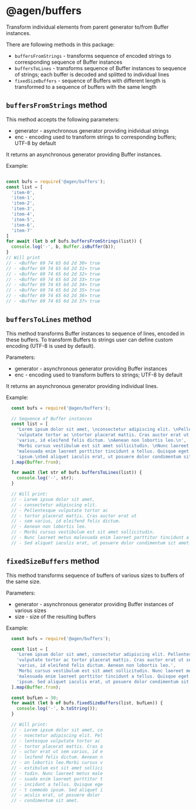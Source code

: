 @agen/buffers
=============

Transform individual elements from parent generator to/from Buffer instances.

There are following methods in this package:

* `buffersFromStrings` - transforms sequence of encoded strings to corresponding sequence of Buffer instances
* `buffersToLines` - transforms sequence of Buffer instances to sequence of strings; each buffer is decoded and splitted to individual lines
* `fixedSizeBuffers` - sequence of Buffers with different length is transformed to a sequence of buffers with the same length

`buffersFromStrings` method
---------------------------

This method accepts the following parameters:
* generator - asynchronous generator providing inidvidual strings
* enc - encoding used to transform strings to corresponding buffers; UTF-8 by default

It returns an asynchronous generator providing Buffer instances.


Example:
```javascript

const bufs = require('@agen/buffers');
const list = [
  'item-0',
  'item-1',
  'item-2',
  'item-3',
  'item-4',
  'item-5',
  'item-6',
  'item-7'
]
for await (let b of bufs.buffersFromStrings(list)) {
  console.log('-', b, Buffer.isBuffer(b));
}
// Will print
// - <Buffer 69 74 65 6d 2d 30> true
// - <Buffer 69 74 65 6d 2d 31> true
// - <Buffer 69 74 65 6d 2d 32> true
// - <Buffer 69 74 65 6d 2d 33> true
// - <Buffer 69 74 65 6d 2d 34> true
// - <Buffer 69 74 65 6d 2d 35> true
// - <Buffer 69 74 65 6d 2d 36> true
// - <Buffer 69 74 65 6d 2d 37> true

```


`buffersToLines` method
-----------------------
This method transforms Buffer instances to sequence of lines, encoded in these
buffers. To transform Buffers to strings user can define custom encoding
(UTF-8 is used by default).


Parameters:
* generator - asynchronous generator providing Buffer instances
* enc - encoding used to transform buffers to strings; UTF-8 by default

It returns an asynchronous generator providing individual lines.


Example:
```javascript
  const bufs = require('@agen/buffers');

  // Sequence of Buffer instances
  const list = [
    'Lorem ipsum dolor sit amet, \nconsectetur adipiscing elit. \nPellentesque ',
    'vulputate tortor ac \ntortor placerat mattis. Cras auctor erat ut \nsem ',
    'varius, id eleifend felis dictum. \nAenean non lobortis leo.\n',
    'Morbi cursus vestibulum est sit amet sollicitudin. \nNunc laoreet metus ',
    'malesuada enim laoreet porttitor tincidunt a tellus. Quisque eget commodo ',
    'ipsum.\nSed aliquet iaculis erat, ut posuere dolor condimentum sit amet.'
  ].map(Buffer.from);

  for await (let str of bufs.buffersToLines(list)) {
    console.log('-', str);
  }

  // Will print:
  // - Lorem ipsum dolor sit amet,
  // - consectetur adipiscing elit.
  // - Pellentesque vulputate tortor ac
  // - tortor placerat mattis. Cras auctor erat ut
  // - sem varius, id eleifend felis dictum.
  // - Aenean non lobortis leo.
  // - Morbi cursus vestibulum est sit amet sollicitudin.
  // - Nunc laoreet metus malesuada enim laoreet porttitor tincidunt a tellus. Quisque eget commodo ipsum.
  // - Sed aliquet iaculis erat, ut posuere dolor condimentum sit amet.
```

`fixedSizeBuffers` method
-----------------------

This method transforms sequence of buffers of various sizes to buffers of the same
size.

Parameters:
* generator - asynchronous generator providing Buffer instances of various sizes
* size - size of the resulting buffers


Example:
```javascript
  const bufs = require('@agen/buffers');

  const list = [
    'Lorem ipsum dolor sit amet, consectetur adipiscing elit. Pellentesque ',
    'vulputate tortor ac tortor placerat mattis. Cras auctor erat ut sem ',
    'varius, id eleifend felis dictum. Aenean non lobortis leo.',
    'Morbi cursus vestibulum est sit amet sollicitudin. Nunc laoreet metus ',
    'malesuada enim laoreet porttitor tincidunt a tellus. Quisque eget commodo ',
    'ipsum. Sed aliquet iaculis erat, ut posuere dolor condimentum sit amet.'
  ].map(Buffer.from);

  const bufLen = 30;
  for await (let b of bufs.fixedSizeBuffers(list, bufLen)) {
    console.log('-', b.toString());
  }

  // Will print:
  // - Lorem ipsum dolor sit amet, co
  // - nsectetur adipiscing elit. Pel
  // - lentesque vulputate tortor ac
  // - tortor placerat mattis. Cras a
  // - uctor erat ut sem varius, id e
  // - leifend felis dictum. Aenean n
  // - on lobortis leo.Morbi cursus v
  // - estibulum est sit amet sollici
  // - tudin. Nunc laoreet metus male
  // - suada enim laoreet porttitor t
  // - incidunt a tellus. Quisque ege
  // - t commodo ipsum. Sed aliquet i
  // - aculis erat, ut posuere dolor
  // - condimentum sit amet.
```
